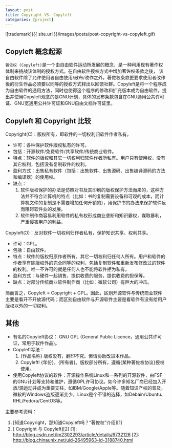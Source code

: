 ```yaml
---
layout: post
title: Copyright VS. Copyleft
categories: [project]
---
```


![trademark]({{ site.url }}/images/posts/post-copyright-vs-copyleft.gif)

## Copyleft 概念起源

`著佐权 (Copyleft)`是一个由自由软件运动所发展的概念，是一种利用现有著作权体制来挑战该体制的授权方式。在自由软件授权方式中增加著佐权条款之後， 该自由软件除了允许使用者自由使用/散布/改作之外，著佐权条款更要求使用者改作後的衍生作品必须要以同等的授权方式释出以回馈社群。Copyleft是将一个程序成为自由软件的通用方法，同时也使得这个程序的修改和扩充版本成为自由软件。提出并使用Copyleft观念的是GNU计划，具体的发布条款包含在GNU通用公共许可证、GNU宽通用公共许可证和GNU自由文档许可证里。

## Copyleft 和 Copyright 比较

Copyright(C)：版权所有，即软件的一切权利归软件作者私有。

+ 许可：各种保护软件版权私有的许可。
+ 包括：开源软件/免费软件/共享软件/传统商业软件。
+ 特点：软件的版权和其它一切权利归软件作者所私有。用户只有使用权，没有其它权利，包括没有复制软件的权利。
+ 盈利方式：出售私有软件（包括：出售软件、出售源码、出售编译源码的方法和编译器）的使用权。
+ 缺点：
    1. 软件版权保护的办法是仿照对书及其印刷的版权保护方法而来的，这种方法并不符合计算机的特点（比如：书的复制需要设备和可观的成本，而计算机文件的复制是不需要增加任何开销的），用保护书的办法来保护软件反而阻碍软件业的发展。
    2. 软件制作商容易利用软件的私有权形成商业垄断和知识霸权，谋取暴利，严重侵害用户的利益。

Copyleft(Ɔ)：反对软件一切权利归作者私有，保护知识共享、权利共享。

+ 许可：GPL。
+ 包括：自由软件。
+ 特点：软件的版权归原作者所有，其它一切权利归任何人所有。用户和软件的作者享有除版权外的完全同等的权利，包括复制软件和重新发布修改过的软件的权利。唯一不许可的就是任何人也不能将软件拒为私有。
+ 盈利方式：与硬件一起销售，提供收费的服务，提供收费的担保等。
+ 缺点：对部分传统商业软件制作商（比如：微软公司）有巨大的冲击。

简而言之，Copyleft = Copyright + GPL。因此，区别开源软件与传统商业软件主要是看开不开放源代码；而区别自由软件与开源软件主要是看软件有没有给用户版权以外的一切权利。

## 其他
+ 有名的Copyleft协议： GNU GPL (General Public Licence，通用公共许可证，常用于软件作品)。
+ Copyleft写法：
    1. {作品名称} 版权没有，翻印不究。但请协助改进本作品。
    2. Copyleft! {年份}，{所有者}。版权部分所有，遵循{某种著佐权协议}授权使用。
+ 使用Copyleft协议的软件：开源操作系统Linux和一系列的开源软件，由FSF的GNU计划等支持和维护，遵循GPL许可协议。如今许多知名厂商已经加入开放/源运动并成为重要支柱，如IBM/Google/Apple等。随着知识产权的普及，微软的Windows盗版逐渐变少，Linux是个不错的选择，如Debain/Ubuntu、RHL/Fedora/CentOS等。

主要参考资料：

1. [知道Copyright，那知道Copyleft吗？“著佐权”介绍][1]
2. [ Copyright 与 Copyleft][2]
[1]: http://blog.csdn.net/lm2302293/article/details/6732126
[2]: http://blog.chinaunix.net/uid-26495963-id-3188740.html

